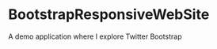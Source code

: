 BootstrapResponsiveWebSite
==========================

A demo application where I explore Twitter Bootstrap 
